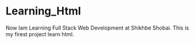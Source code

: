 # Learning_Html
Now Iam Learning Full Stack Web Development at Shikhbe Shobai. This is my firest project learn html.
